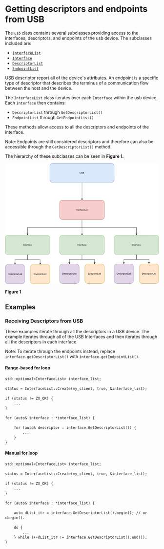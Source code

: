 <!--
    (C) Copyright 2019 The Fuchsia Authors. All rights reserved.
    Use of this source code is governed by a BSD-style license that can be
    found in the LICENSE file.
-->

# Getting descriptors and endpoints from USB

The `usb` class contains several subclasses providing access to the interfaces, descriptors,
and endpoints of the usb device. The subclasses included are:

*   [`InterfaceList`](/src/devices/usb/lib/usb/include/usb/usb.h#311)
*   [`Interface`](/src/devices/usb/lib/usb/include/usb/usb.h#290)
*   [`DescriptorList`](/src/devices/usb/lib/usb/include/usb/usb.h#166)
*   [`EndpointList`](/src/devices/usb/lib/usb/include/usb/usb.h#266)

USB descriptor report all of the device's attributes. An endpoint is a specific type of descriptor
that describes the terminus of a communication flow between the host and the device.

The `InterfaceList` class iterates over each `Interface` within the usb device.
Each `Interface` then contains:

*   `DescriptorList` through `GetDescriptorList()`
*   `EndpointList` through `GetEndpointList()`

These methods allow access to all the descriptors and endpoints of the interface.

Note: Endpoints are still considered descriptors and therefore can also be
accessible through the `GetDescriptorList()` method.

The hierarchy of these subclasses can be seen in **Figure 1.**

![drawing](usbstructure.jpg)

**Figure 1**

## Examples

### Receiving Descriptors from USB

These examples iterate through all the descriptors in a USB device. The example iterates through all of the USB Interfaces and then iterates through all the descriptors in each interface.

Note: To iterate through the endpoints instead, replace `interface.getDescriptorList()` with `interface.getEndpointList()`.

#### Range-based for loop

    std::optional<InterfaceList> interface_list;

    status = InterfaceList::Create(my_client, true, &interface_list);

    if (status != ZX_OK) {
        ...
    }

    for (auto& interface : *interface_list) {

        for (auto& descriptor : interface.GetDescriptorList()) {
            ...
        }
    }

#### Manual for loop

    std::optional<InterfaceList> interface_list;

    status = InterfaceList::Create(my_client, true, &interface_list);

    if (status != ZX_OK) {
        ...
    }

    for (auto& interface : *interface_list) {

        auto dList_itr = interface.GetDescriptorList().begin(); // or cbegin().

        do {
            ...
        } while (++dList_itr != interface.GetDescriptorList().end());
    }
